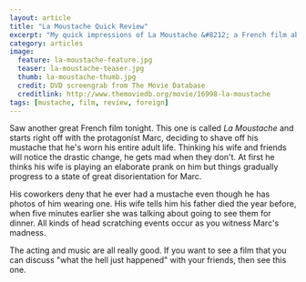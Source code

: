 ```yaml
---
layout: article
title: "La Moustache Quick Review"
excerpt: "My quick impressions of La Moustache &#8212; a French film about a dude shaving his mustache."
category: articles
image: 
  feature: la-moustache-feature.jpg
  teaser: la-moustache-teaser.jpg
  thumb: la-moustache-thumb.jpg
  credit: DVD screengrab from The Movie Database
  creditlink: http://www.themoviedb.org/movie/16998-la-moustache
tags: [mustache, film, review, foreign]
---
```


Saw another great French film tonight. This one is called *La Moustache* and starts right off with the protagonist Marc, deciding to shave off his mustache that he's worn his entire adult life. Thinking his wife and friends will notice the drastic change, he gets mad when they don't. At first he thinks his wife is playing an elaborate prank on him but things gradually progress to a state of great disorientation for Marc.

His coworkers deny that he ever had a mustache even though he has photos of him wearing one. His wife tells him his father died the year before, when five minutes earlier she was talking about going to see them for dinner. All kinds of head scratching events occur as you witness Marc's madness.

The acting and music are all really good. If you want to see a film that you can discuss "what the hell just happened" with your friends, then see this one.
